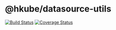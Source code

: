 # @hkube/datasource-utils

[![Build Status](https://travis-ci.org/kube-HPC/datasource-utils.hkube.svg?branch=master)](https://travis-ci.org/kube-HPC/datasource-utils.hkube)
[![Coverage Status](https://coveralls.io/repos/github/kube-HPC/datasource-utils.hkube/badge.svg?branch=master)](https://coveralls.io/github/kube-HPC/datasource-utils.hkube?branch=master)
